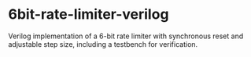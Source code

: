 # 6bit-rate-limiter-verilog
Verilog implementation of a 6-bit rate limiter with synchronous reset and adjustable step size, including a testbench for verification.
